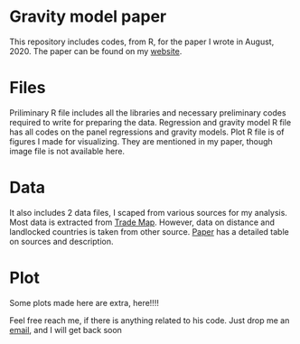 # Gravity model paper
This repository includes codes, from R, for the paper I wrote in August, 2020. The paper can be found on my [website](https://arubhardwaj.github.io/Documents/JCGS_Paper.pdf).

# Files
Priliminary R file includes all the libraries and necessary preliminary codes required to write for preparing the data. 
Regression and gravity model R file has all codes on the panel regressions and gravity models.
Plot R file is of figures I made for visualizing. They are mentioned in my paper, though image file is not available here.

# Data
It also includes 2 data files, I scaped from various sources for my analysis. Most data is extracted from [Trade Map](https://www.trademap.org/). However, data on distance and landlocked countries is taken from other source. [Paper](https://arubhardwaj.github.io/Documents/JCGS_Paper.pdf) has a detailed table on sources and description.

# Plot
Some plots made here are extra, here!!!!

Feel free reach me, if there is anything related to his code. Just drop me an [email](mailto:arubhardwaj@hotmail.com), and I will get back soon
